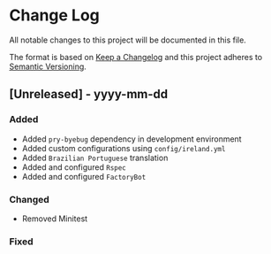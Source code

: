 # Change Log
All notable changes to this project will be documented in this file.

The format is based on [Keep a Changelog](http://keepachangelog.com/)
and this project adheres to [Semantic Versioning](http://semver.org/).

## [Unreleased] - yyyy-mm-dd

### Added
- Added `pry-byebug` dependency in development environment
- Added custom configurations using `config/ireland.yml`
- Added `Brazilian Portuguese` translation
- Added and configured `Rspec`
- Added and configured `FactoryBot`
### Changed
- Removed Minitest
### Fixed

